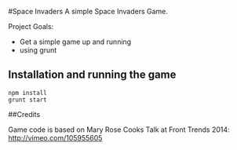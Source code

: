 #Space Invaders
A simple Space Invaders Game.

Project Goals:
* Get a simple game up and running
* using grunt

## Installation and running the game

```shell
npm install
grunt start
```

##Credits

Game code is based on Mary Rose Cooks Talk at Front Trends 2014:
http://vimeo.com/105955605

